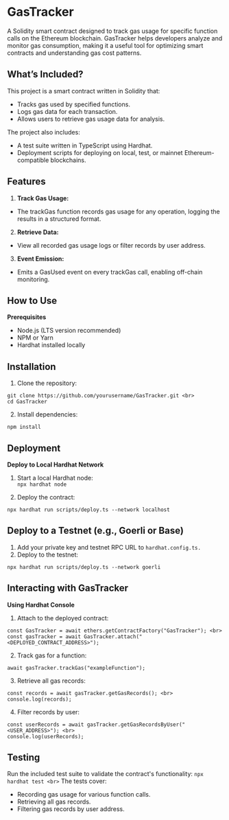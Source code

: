 # GasTracker
A Solidity smart contract designed to track gas usage for specific function calls on the Ethereum blockchain. GasTracker helps developers analyze and monitor gas consumption, making it a useful tool for optimizing smart contracts and understanding gas cost patterns.

## What’s Included?

This project is a smart contract written in Solidity that:

- Tracks gas used by specified functions.
- Logs gas data for each transaction.
- Allows users to retrieve gas usage data for analysis.

The project also includes:

- A test suite written in TypeScript using Hardhat.
- Deployment scripts for deploying on local, test, or mainnet Ethereum-compatible blockchains.

## Features
1. **Track Gas Usage:**
- The trackGas function records gas usage for any operation, logging the results in a structured format.
  
2. **Retrieve Data:**
- View all recorded gas usage logs or filter records by user address.

3. **Event Emission:**
- Emits a GasUsed event on every trackGas call, enabling off-chain monitoring.

## How to Use
**Prerequisites**
- Node.js (LTS version recommended)
- NPM or Yarn
- Hardhat installed locally

## Installation

1. Clone the repository:
`````````
git clone https://github.com/yourusername/GasTracker.git <br>
cd GasTracker
``````````
2. Install dependencies:
```````````
npm install
```````````
## Deployment

<strong>Deploy to Local Hardhat Network</strong>

1. Start a local Hardhat node: <br>
`npx hardhat node`

2. Deploy the contract:

`
npx hardhat run scripts/deploy.ts --network localhost
`

## Deploy to a Testnet (e.g., Goerli or Base)

1. Add your private key and testnet RPC URL to `hardhat.config.ts.`
2. Deploy to the testnet: 

``````````````````
npx hardhat run scripts/deploy.ts --network goerli
``````````````````

## Interacting with GasTracker

<strong>Using Hardhat Console</strong>
1. Attach to the deployed contract:

```````````````````````
const GasTracker = await ethers.getContractFactory("GasTracker"); <br>
const gasTracker = await GasTracker.attach("<DEPLOYED_CONTRACT_ADDRESS>");
```````````````````````

2. Track gas for a function:

`
await gasTracker.trackGas("exampleFunction");
`

3. Retrieve all gas records:

``````````````````````````
const records = await gasTracker.getGasRecords(); <br>
console.log(records);
````````````````````````````````

4. Filter records by user:

``````````````````````````
const userRecords = await gasTracker.getGasRecordsByUser("<USER_ADDRESS>"); <br>
console.log(userRecords);
``````````````````````````
## Testing
Run the included test suite to validate the contract's functionality:
`
npx hardhat test <br>
`
The tests cover:
- Recording gas usage for various function calls.
- Retrieving all gas records.
- Filtering gas records by user address.
